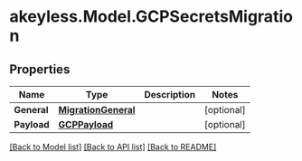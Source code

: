 # akeyless.Model.GCPSecretsMigration

## Properties

Name | Type | Description | Notes
------------ | ------------- | ------------- | -------------
**General** | [**MigrationGeneral**](MigrationGeneral.md) |  | [optional] 
**Payload** | [**GCPPayload**](GCPPayload.md) |  | [optional] 

[[Back to Model list]](../README.md#documentation-for-models) [[Back to API list]](../README.md#documentation-for-api-endpoints) [[Back to README]](../README.md)

